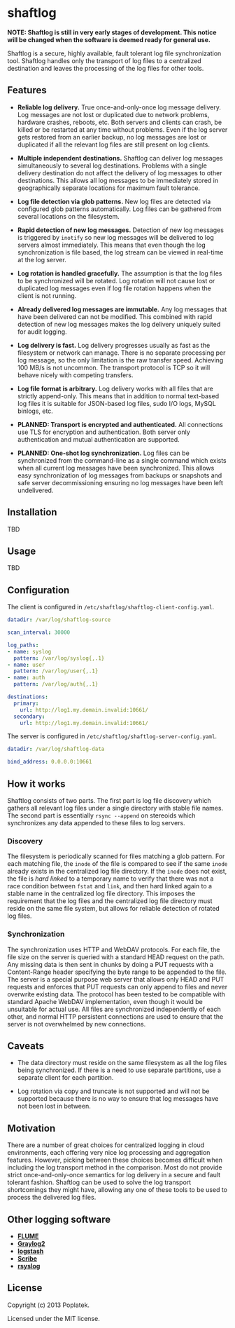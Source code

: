 shaftlog
=========

**NOTE: Shaftlog is still in very early stages of development. This
notice will be changed when the software is deemed ready for general
use.**

Shaftlog is a secure, highly available, fault tolerant log file
synchronization tool. Shaftlog handles only the transport of log files
to a centralized destination and leaves the processing of the log
files for other tools.

Features
--------

 - **Reliable log delivery.** True once-and-only-once log message
   delivery. Log messages are not lost or duplicated due to network
   problems, hardware crashes, reboots, etc. Both servers and clients
   can crash, be killed or be restarted at any time without
   problems. Even if the log server gets restored from an earlier
   backup, no log messages are lost or duplicated if all the relevant
   log files are still present on log clients.
   
 - **Multiple independent destinations.** Shaftlog can deliver log
   messages simultaneously to several log destinations. Problems with
   a single delivery destination do not affect the delivery of log
   messages to other destinations. This allows all log messages to be
   immediately stored in geographically separate locations for maximum
   fault tolerance.
   
 - **Log file detection via glob patterns.** New log files are
   detected via configured glob patterns automatically. Log files can
   be gathered from several locations on the filesystem.
   
 - **Rapid detection of new log messages.** Detection of new log
   messages is triggered by `inotify` so new log messages will be
   delivered to log servers almost immediately. This means that even
   though the log synchronization is file based, the log stream can be
   viewed in real-time at the log server.
   
 - **Log rotation is handled gracefully.** The assumption is that the
   log files to be synchronized will be rotated. Log rotation will not
   cause lost or duplicated log messages even if log file rotation
   happens when the client is not running.
   
 - **Already delivered log messages are immutable.** Any log messages
   that have been delivered can not be modified. This combined with
   rapid detection of new log messages makes the log delivery uniquely
   suited for audit logging.
   
 - **Log delivery is fast.** Log delivery progresses usually as fast
   as the filesystem or network can manage. There is no separate
   processing per log message, so the only limitation is the raw
   transfer speed. Achieving 100 MB/s is not uncommon. The transport
   protocol is TCP so it will behave nicely with competing transfers.

 - **Log file format is arbitrary.** Log delivery works with all files
   that are strictly append-only. This means that in addition to
   normal text-based log files it is suitable for JSON-based log
   files, sudo I/O logs, MySQL binlogs, etc.
   
 - **PLANNED: Transport is encrypted and authenticated.** All
   connections use TLS for encryption and authentication. Both server
   only authentication and mutual authentication are supported.

 - **PLANNED: One-shot log synchronization.** Log files can be
   synchronized from the command-line as a single command which exists
   when all current log messages have been synchronized. This allows
   easy synchronization of log messages from backups or snapshots and
   safe server decommissioning ensuring no log messages have been
   left undelivered.

Installation
------------

TBD

Usage
-----

TBD

Configuration
-------------

The client is configured in `/etc/shaftlog/shaftlog-client-config.yaml`.

```YAML
datadir: /var/log/shaftlog-source

scan_interval: 30000

log_paths:
- name: syslog
  pattern: /var/log/syslog{,.1}
- name: user
  pattern: /var/log/user{,.1}
- name: auth
  pattern: /var/log/auth{,.1}

destinations:
  primary:
    url: http://log1.my.domain.invalid:10661/
  secondary:
    url: http://log1.my.domain.invalid:10661/
```
    
The server is configured in `/etc/shaftlog/shaftlog-server-config.yaml`.

```YAML
datadir: /var/log/shaftlog-data

bind_address: 0.0.0.0:10661
```

How it works
------------

Shaftlog consists of two parts. The first part is log file discovery
which gathers all relevant log files under a single directory with
stable file names. The second part is essentially `rsync --append` on
stereoids which synchronizes any data appended to these files to log
servers.

### Discovery

The filesystem is periodically scanned for files matching a glob
pattern. For each matching file, the `inode` of the file is compared
to see if the same `inode` already exists in the centralized log file
directory. If the `inode` does not exist, the file is *hard linked* to
a temporary name to verify that there was not a race condition between
`fstat` and `link`, and then hard linked again to a stable name in the
centralized log file directory. This imposes the requirement that the
log files and the centralized log file directory must reside on the
same file system, but allows for reliable detection of rotated log
files.

### Synchronization

The synchronization uses HTTP and WebDAV protocols. For each file, the
file size on the server is queried with a standard HEAD request on the
path. Any missing data is then sent in chunks by doing a PUT requests
with a Content-Range header specifying the byte range to be appended
to the file. The server is a special purpose web server that allows
only HEAD and PUT requests and enforces that PUT requests can only
append to files and never overwrite existing data. The protocol has
been tested to be compatible with standard Apache WebDAV
implementation, even though it would be unsuitable for actual use. All
files are synchronized independently of each other, and normal HTTP
persistent connections are used to ensure that the server is not
overwhelmed by new connections.

Caveats
-------

 - The data directory must reside on the same filesystem as all the
   log files being synchronized. If there is a need to use separate
   partitions, use a separate client for each partition.
   
 - Log rotation via copy and truncate is not supported and will not be
   supported because there is no way to ensure that log messages have
   not been lost in between.

Motivation
----------

There are a number of great choices for centralized logging in cloud
environments, each offering very nice log processing and aggregation
features. However, picking between these choices becomes difficult
when including the log transport method in the comparison. Most do not
provide strict once-and-only-once semantics for log delivery in a
secure and fault tolerant fashion. Shaftlog can be used to solve the
log transport shortcomings they might have, allowing any one of these
tools to be used to process the delivered log files.

Other logging software
----------------------

 - [**FLUME**](http://flume.apache.org/)
 - [**Graylog2**](http://graylog2.org/)
 - [**logstash**](http://logstash.net/)
 - [**Scribe**](https://github.com/facebook/Scribe)
 - [**rsyslog**](http://www.rsyslog.com/)

License
-------

Copyright (c) 2013 Poplatek.

Licensed under the MIT license.
